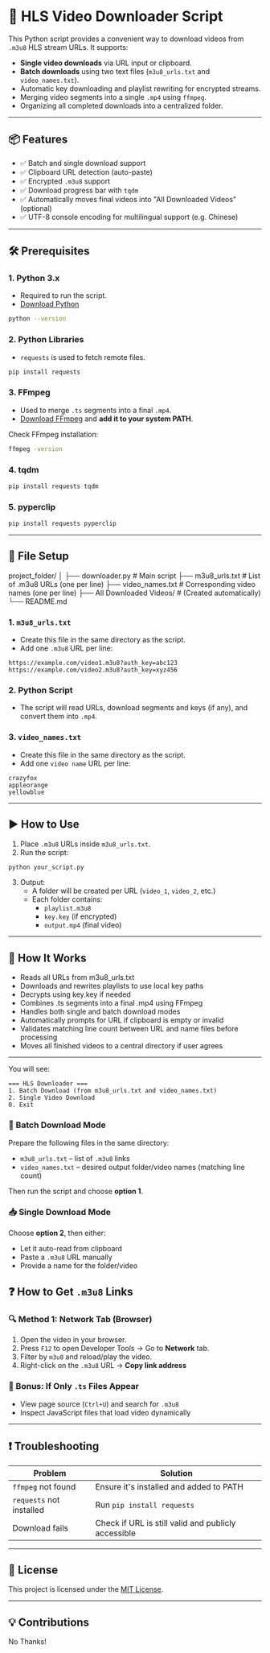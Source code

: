 # 🔹 HLS Video Downloader Script

This Python script provides a convenient way to download videos from `.m3u8` HLS stream URLs. It supports:

- **Single video downloads** via URL input or clipboard.
- **Batch downloads** using two text files (`m3u8_urls.txt` and `video_names.txt`).
- Automatic key downloading and playlist rewriting for encrypted streams.
- Merging video segments into a single `.mp4` using `ffmpeg`.
- Organizing all completed downloads into a centralized folder.

---

## 📦 Features

- ✅ Batch and single download support
- ✅ Clipboard URL detection (auto-paste)
- ✅ Encrypted `.m3u8` support
- ✅ Download progress bar with `tqdm`
- ✅ Automatically moves final videos into "All Downloaded Videos" (optional)
- ✅ UTF-8 console encoding for multilingual support (e.g. Chinese)

---

## 🛠 Prerequisites

### 1. Python 3.x
- Required to run the script.
- [Download Python](https://www.python.org/downloads/)
```bash
python --version
```

### 2. Python Libraries
- `requests` is used to fetch remote files.
```bash
pip install requests
```

### 3. FFmpeg
- Used to merge `.ts` segments into a final `.mp4`.
- [Download FFmpeg](https://ffmpeg.org/download.html) and **add it to your system PATH**.

Check FFmpeg installation:
```bash
ffmpeg -version
```
### 4. tqdm
```bash
pip install requests tqdm 
```
### 5. pyperclip
```bash
pip install requests pyperclip
```

---

## 📂 File Setup

project_folder/
│
├── downloader.py            # Main script
├── m3u8_urls.txt            # List of .m3u8 URLs (one per line)
├── video_names.txt          # Corresponding video names (one per line)
├── All Downloaded Videos/   # (Created automatically)
└── README.md

### 1. `m3u8_urls.txt`
- Create this file in the same directory as the script.
- Add one `.m3u8` URL per line:
```
https://example.com/video1.m3u8?auth_key=abc123
https://example.com/video2.m3u8?auth_key=xyz456
```

### 2. Python Script
- The script will read URLs, download segments and keys (if any), and convert them into `.mp4`.

### 3. `video_names.txt`
- Create this file in the same directory as the script.
- Add one `video name` URL per line:
```
crazyfox
appleorange
yellowblue
```

---

## ▶️ How to Use

1. Place `.m3u8` URLs inside `m3u8_urls.txt`.
2. Run the script:
```bash
python your_script.py
```
3. Output:
   - A folder will be created per URL (`video_1`, `video_2`, etc.)
   - Each folder contains:
     - `playlist.m3u8`
     - `key.key` (if encrypted)
     - `output.mp4` (final video)

---

## 🧠 How It Works

- Reads all URLs from m3u8_urls.txt
- Downloads and rewrites playlists to use local key paths
- Decrypts using key.key if needed
- Combines .ts segments into a final .mp4 using FFmpeg
- Handles both single and batch download modes
- Automatically prompts for URL if clipboard is empty or invalid
- Validates matching line count between URL and name files before processing
- Moves all finished videos to a central directory if user agrees


---

You will see:

```
=== HLS Downloader ===
1. Batch Download (from m3u8_urls.txt and video_names.txt)
2. Single Video Download
0. Exit
```

### 🧩 Batch Download Mode

Prepare the following files in the same directory:

- `m3u8_urls.txt` – list of `.m3u8` links
- `video_names.txt` – desired output folder/video names (matching line count)

Then run the script and choose **option 1**.

### 📥 Single Download Mode

Choose **option 2**, then either:

- Let it auto-read from clipboard
- Paste a `.m3u8` URL manually
- Provide a name for the folder/video


## ❓ How to Get `.m3u8` Links

### 🔍 Method 1: Network Tab (Browser)
1. Open the video in your browser.
2. Press `F12` to open Developer Tools → Go to **Network** tab.
3. Filter by `m3u8` and reload/play the video.
4. Right-click on the `.m3u8` URL → **Copy link address**

### 🎥 Bonus: If Only `.ts` Files Appear
- View page source (`Ctrl+U`) and search for `.m3u8`
- Inspect JavaScript files that load video dynamically

---

## ❗ Troubleshooting

| Problem                    | Solution                                                  |
|---------------------------|-----------------------------------------------------------|
| `ffmpeg` not found        | Ensure it's installed and added to PATH                  |
| `requests` not installed  | Run `pip install requests`                                |
| Download fails            | Check if URL is still valid and publicly accessible       |

---

## 📝 License

This project is licensed under the [MIT License](LICENSE).

---

## 💡 Contributions

No Thanks!
